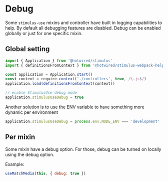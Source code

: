 # Debug

Some `stimulus-use` mixins and controller have built in logging capabilities to help. By default all debugging features are disabled. Debug can be enabled globally or just for one specific mixin.

## Global setting

```js
import { Application } from '@hotwired/stimulus'
import { definitionsFromContext } from '@hotwired/stimulus-webpack-helpers'

const application = Application.start()
const context = require.context('./controllers', true, /\.js$/)
application.load(definitionsFromContext(context))

// enable StimulusUse debug mode
application.stimulusUseDebug = true
```

Another solution is to use the ENV variable to have something more dynamic per environment

```js
application.stimulusUseDebug = process.env.NODE_ENV === 'development'
```

## Per mixin

Some mixin have a debug option. For those, debug can be turned on locally using the debug option.

Example:

```js
useMatchMedia(this, { debug: true })
```
